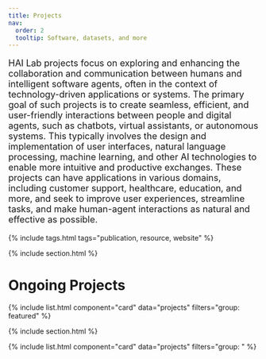 ```yaml
---
title: Projects
nav:
  order: 2
  tooltip: Software, datasets, and more
---
```


<!--- # Current Projects --->

<p style="font-size: 18px;"> HAI Lab projects focus on exploring and enhancing the collaboration and communication between humans and intelligent software agents, often in the context of technology-driven applications or systems. The primary goal of such projects is to create seamless, efficient, and user-friendly interactions between people and digital agents, such as chatbots, virtual assistants, or autonomous systems. This typically involves the design and implementation of user interfaces, natural language processing, machine learning, and other AI technologies to enable more intuitive and productive exchanges. These projects can have applications in various domains, including customer support, healthcare, education, and more, and seek to improve user experiences, streamline tasks, and make human-agent interactions as natural and effective as possible. </p>

{% include tags.html tags="publication, resource, website" %}
 
<!--- {% include search-info.html %} -->

{% include section.html %}
 
# Ongoing Projects

{% include list.html component="card" data="projects" filters="group: featured" %}

{% include section.html %}

{% include list.html component="card" data="projects" filters="group: " %}